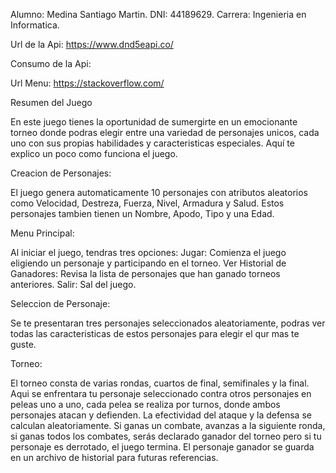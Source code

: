 Alumno: Medina Santiago Martin.
DNI: 44189629.
Carrera: Ingenieria en Informatica.

Url de la Api: https://www.dnd5eapi.co/

Consumo de la Api:



Url Menu: https://stackoverflow.com/

Resumen del Juego

En este juego tienes la oportunidad de sumergirte en un emocionante torneo donde podras elegir entre una variedad de personajes unicos, cada uno con sus propias habilidades y caracteristicas especiales. Aquí te explico un poco como funciona el juego.



Creacion de Personajes:

El juego genera automaticamente 10 personajes con atributos aleatorios como Velocidad, Destreza, Fuerza, Nivel, Armadura y Salud. Estos personajes tambien tienen un Nombre, Apodo, Tipo y una Edad.



Menu Principal:

Al iniciar el juego, tendras tres opciones:
Jugar: Comienza el juego eligiendo un personaje y participando en el torneo.
Ver Historial de Ganadores: Revisa la lista de personajes que han ganado torneos anteriores.
Salir: Sal del juego.



Seleccion de Personaje:

Se te presentaran tres personajes seleccionados aleatoriamente, podras ver todas las caracteristicas de estos personajes para elegir el qur mas te guste.



Torneo:

El torneo consta de varias rondas, cuartos de final, semifinales y la final. Aqui se enfrentara tu personaje seleccionado contra otros personajes en peleas uno a uno, cada pelea se realiza por turnos, donde ambos personajes atacan y defienden. La efectividad del ataque y la defensa se calculan aleatoriamente. Si ganas un combate, avanzas a la siguiente ronda, si ganas todos los combates, serás declarado ganador del torneo pero si tu personaje es derrotado, el juego termina. El personaje ganador se guarda en un archivo de historial para futuras referencias.